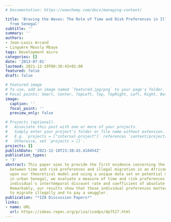 ```yaml
---
# Documentation: https://wowchemy.com/docs/managing-content/

title: 'Braving the Waves: The Role of Time and Risk Preferences in Illegal Migration
  from Senegal'
subtitle: ''
summary: ''
authors:
- Jean-Louis Arcand
- Linguère Mously Mbaye
tags: Development micro
categories: []
date: '2013-07-01'
lastmod: 2021-12-19T00:38:43+01:00
featured: false
draft: false

# Featured image
# To use, add an image named `featured.jpg/png` to your page's folder.
# Focal points: Smart, Center, TopLeft, Top, TopRight, Left, Right, BottomLeft, Bottom, BottomRight.
image:
  caption: ''
  focal_point: ''
  preview_only: false

# Projects (optional).
#   Associate this post with one or more of your projects.
#   Simply enter your project's folder or file name without extension.
#   E.g. `projects = ["internal-project"]` references `content/project/deep-learning/index.md`.
#   Otherwise, set `projects = []`.
projects: []
publishDate: '2021-12-18T23:38:43.410454Z'
publication_types:
- '3'
abstract: This paper aims to provide the first evidence concerning the relationship
  between time and risk preferences and illegal migration in an African context. Based
  upon our theoretical model and using a unique data set on potential migrants collected
  in urban Senegal, we evaluate a measure of time and risk preferences through the
  individual's intertemporal discount rate and coefficient of absolute risk aversion.
  Remarkably, our results show that these individual preferences matter in the willingness
  to migrate illegally and to pay a smuggler.
publication: "*IZA Discussion Papers*"
links:
- name: URL
  url: https://ideas.repec.org/p/iza/izadps/dp7517.html
---
```

